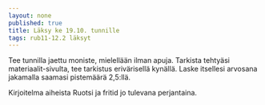 ```yaml
---
layout: none
published: true
title: Läksy ke 19.10. tunnille
tags: rub11-12.2 läksyt
---
```

Tee tunnilla jaettu moniste, mielellään ilman apuja. Tarkista tehtyäsi materiaalit-sivulta, tee tarkistus erivärisellä kynällä. Laske itsellesi arvosana jakamalla saamasi pistemäärä 2,5:llä. 

Kirjoitelma aiheista Ruotsi ja fritid jo tulevana perjantaina.